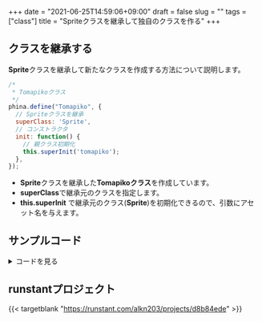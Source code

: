 +++
date = "2021-06-25T14:59:06+09:00"
draft = false
slug = ""
tags = ["class"]
title = "Spriteクラスを継承して独自のクラスを作る"
+++

## クラスを継承する
**Sprite**クラスを継承して新たなクラスを作成する方法について説明します。

```js
/*
 * Tomapikoクラス
 */
phina.define("Tomapiko", {
  // Spriteクラスを継承
  superClass: 'Sprite',
  // コンストラクタ
  init: function() {
    // 親クラス初期化
    this.superInit('tomapiko');
  },
});
```

* **Sprite**クラスを継承した**Tomapikoクラス**を作成しています。
* **superClass**で継承元のクラスを指定します。
* **this.superInit** で継承元のクラス(**Sprite**)を初期化できるので、引数にアセット名を与えます。

## サンプルコード
<details><summary>コードを見る</summary>

```js
// グローバルに展開
phina.globalize();
// アセット
var ASSETS = {
  // 画像
  image: {
    'tomapiko': 'https://cdn.jsdelivr.net/gh/phinajs/phina.js@v0.2.3/assets/images/tomapiko.png',
  },
};
/*
 * メインシーン
 */
phina.define("MainScene", {
  // 継承
  superClass: 'DisplayScene',
  // コンストラクタ
  init: function() {
    // 親クラス初期化
    this.superInit();
    // 背景
    this.backgroundColor = 'skyblue';
    // プレイヤー作成
    var player = Tomapiko().addChildTo(this);
    // 初期位置
    player.x = this.gridX.center();
    player.y = this.gridY.center();
  },
});
/*
 * Tomapikoクラス
 */
phina.define("Tomapiko", {
  // Spriteクラスを継承
  superClass: 'Sprite',
  // コンストラクタ
  init: function() {
    // 親クラス初期化
    this.superInit('tomapiko');
  },
});
/*
 * メイン処理
 */
phina.main(function() {
  // アプリケーションを生成
  var app = GameApp({
    // MainScene から開始
    startLabel: 'main',
    // アセット読み込み
    assets: ASSETS,
  });
  // fps表示
  //app.enableStats();
  // 実行
  app.run();
});
```

</details>

## runstantプロジェクト
{{< targetblank "https://runstant.com/alkn203/projects/d8b84ede" >}}